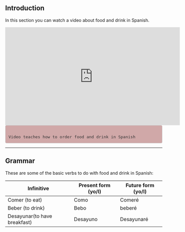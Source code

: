 <body>

<div class="container">  

<div class="container">  

<h2>Introduction</h2>
<p>In this section you can watch a video about food and drink in Spanish.</p>

<iframe width="560" height="315" src="https://www.youtube.com/embed/2RELTSJOa3E&t" frameborder="0" allow="accelerometer; autoplay; clipboard-write; encrypted-media; gyroscope; picture-in-picture" allowfullscreen></iframe>
    
    
    
<style>

pre {
    display: block;
    padding: 9.5px;
    margin: 0 0 10px;
    font-size: 13px;
    line-height: 1.42857143;
    color: #333;
    word-break: break-all;
    word-wrap: break-word;
    background-color: #d0a8a8;
    border: 1px solid #ccc;
    border-radius: 4px;
}

</style>

<pre>

Video teaches how to order food and drink in Spanish
</pre>








<hr/>
</div>



<div class="container"> 

 <h2>Grammar</h2>
  <p>These are some of the basic verbs to do with food and drink in Spanish:</p>            
  <table class="table table-striped">
    <thead>
      <tr>
        <th>Infinitive</th>
        <th>Present form (yo/I)</th>
        <th>Future form (yo/I)</th>
      </tr>
    </thead>
    <tbody>
      <tr>
        <td>Comer (to eat)</td>
        <td>Como</td>
        <td>Comeré</td>
      </tr>
      <tr>
        <td>Beber (to drink)</td>
        <td>Bebo</td>
        <td>beberé</td>
      </tr>
      <tr>
        <td>Desayunar(to have breakfast)</td>
        <td>Desayuno</td>
        <td>Desayunaré</td>
      </tr>
    </tbody>
  </table>

</div>
